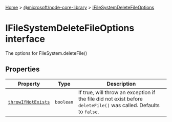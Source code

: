 [Home](./index) &gt; [@microsoft/node-core-library](./node-core-library.md) &gt; [IFileSystemDeleteFileOptions](./node-core-library.ifilesystemdeletefileoptions.md)

# IFileSystemDeleteFileOptions interface

The options for FileSystem.deleteFile()

## Properties

|  Property | Type | Description |
|  --- | --- | --- |
|  [`throwIfNotExists`](./node-core-library.ifilesystemdeletefileoptions.throwifnotexists.md) | `boolean` | If true, will throw an exception if the file did not exist before `deleteFile()` was called. Defaults to `false`<!-- -->. |

